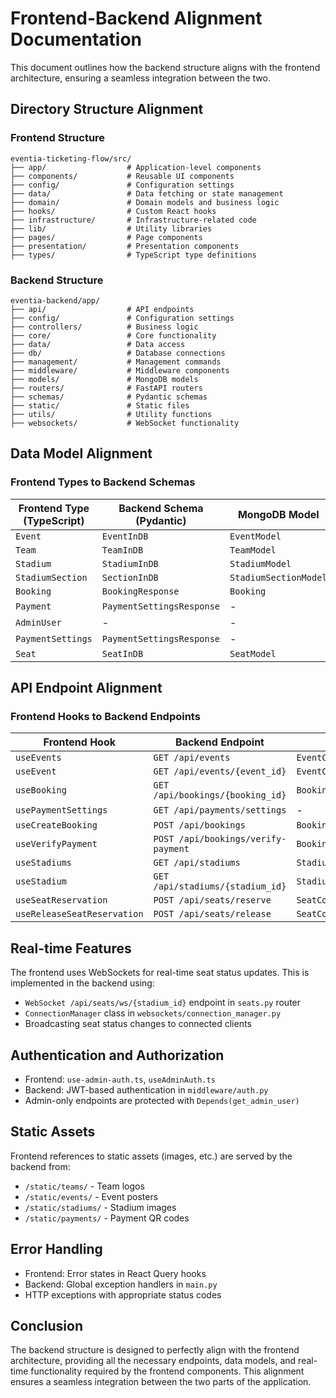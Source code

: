 # Frontend-Backend Alignment Documentation

This document outlines how the backend structure aligns with the frontend architecture, ensuring a seamless integration between the two.

## Directory Structure Alignment

### Frontend Structure
```
eventia-ticketing-flow/src/
├── app/                  # Application-level components
├── components/           # Reusable UI components
├── config/               # Configuration settings
├── data/                 # Data fetching or state management
├── domain/               # Domain models and business logic
├── hooks/                # Custom React hooks
├── infrastructure/       # Infrastructure-related code
├── lib/                  # Utility libraries
├── pages/                # Page components
├── presentation/         # Presentation components
├── types/                # TypeScript type definitions
```

### Backend Structure
```
eventia-backend/app/
├── api/                  # API endpoints
├── config/               # Configuration settings
├── controllers/          # Business logic
├── core/                 # Core functionality
├── data/                 # Data access
├── db/                   # Database connections
├── management/           # Management commands
├── middleware/           # Middleware components
├── models/               # MongoDB models
├── routers/              # FastAPI routers
├── schemas/              # Pydantic schemas
├── static/               # Static files
├── utils/                # Utility functions
├── websockets/           # WebSocket functionality
```

## Data Model Alignment

### Frontend Types to Backend Schemas

| Frontend Type (TypeScript) | Backend Schema (Pydantic) | MongoDB Model |
|---------------------------|--------------------------|--------------|
| `Event` | `EventInDB` | `EventModel` |
| `Team` | `TeamInDB` | `TeamModel` |
| `Stadium` | `StadiumInDB` | `StadiumModel` |
| `StadiumSection` | `SectionInDB` | `StadiumSectionModel` |
| `Booking` | `BookingResponse` | `Booking` |
| `Payment` | `PaymentSettingsResponse` | - |
| `AdminUser` | - | - |
| `PaymentSettings` | `PaymentSettingsResponse` | - |
| `Seat` | `SeatInDB` | `SeatModel` |

## API Endpoint Alignment

### Frontend Hooks to Backend Endpoints

| Frontend Hook | Backend Endpoint | Controller |
|--------------|-----------------|-----------|
| `useEvents` | `GET /api/events` | `EventController.get_events` |
| `useEvent` | `GET /api/events/{event_id}` | `EventController.get_event` |
| `useBooking` | `GET /api/bookings/{booking_id}` | `BookingController.get_booking` |
| `usePaymentSettings` | `GET /api/payments/settings` | - |
| `useCreateBooking` | `POST /api/bookings` | `BookingController.create_booking` |
| `useVerifyPayment` | `POST /api/bookings/verify-payment` | `BookingController.verify_payment` |
| `useStadiums` | `GET /api/stadiums` | `StadiumController.get_stadiums` |
| `useStadium` | `GET /api/stadiums/{stadium_id}` | `StadiumController.get_stadium` |
| `useSeatReservation` | `POST /api/seats/reserve` | `SeatController.reserve_seats` |
| `useReleaseSeatReservation` | `POST /api/seats/release` | `SeatController.release_seats` |

## Real-time Features

The frontend uses WebSockets for real-time seat status updates. This is implemented in the backend using:

- `WebSocket /api/seats/ws/{stadium_id}` endpoint in `seats.py` router
- `ConnectionManager` class in `websockets/connection_manager.py`
- Broadcasting seat status changes to connected clients

## Authentication and Authorization

- Frontend: `use-admin-auth.ts`, `useAdminAuth.ts`
- Backend: JWT-based authentication in `middleware/auth.py`
- Admin-only endpoints are protected with `Depends(get_admin_user)`

## Static Assets

Frontend references to static assets (images, etc.) are served by the backend from:
- `/static/teams/` - Team logos
- `/static/events/` - Event posters
- `/static/stadiums/` - Stadium images
- `/static/payments/` - Payment QR codes

## Error Handling

- Frontend: Error states in React Query hooks
- Backend: Global exception handlers in `main.py`
- HTTP exceptions with appropriate status codes

## Conclusion

The backend structure is designed to perfectly align with the frontend architecture, providing all the necessary endpoints, data models, and real-time functionality required by the frontend components. This alignment ensures a seamless integration between the two parts of the application.